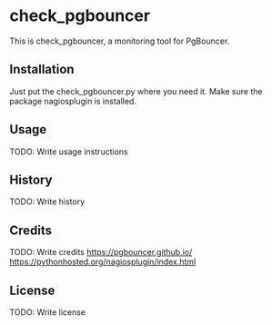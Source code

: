 # check_pgbouncer

This is check_pgbouncer, a monitoring tool for PgBouncer.

## Installation

Just put the check_pgbouncer.py where you need it.
Make sure the package nagiosplugin is installed.

## Usage

TODO: Write usage instructions

## History

TODO: Write history

## Credits

TODO: Write credits
https://pgbouncer.github.io/
https://pythonhosted.org/nagiosplugin/index.html

## License

TODO: Write license